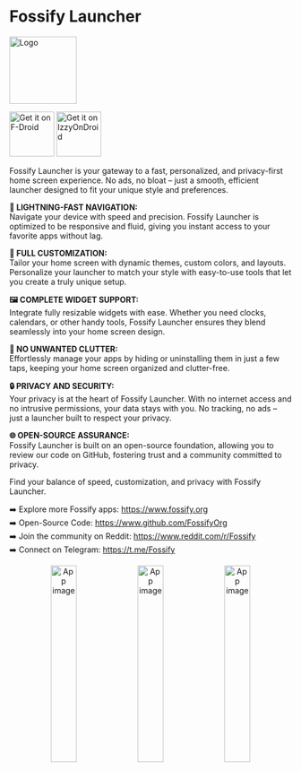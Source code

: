 # Fossify Launcher

<img alt="Logo" src="graphics/icon.webp" width="120" />

<a href="https://f-droid.org/en/packages/org.fossify.home/"><img src="https://fdroid.gitlab.io/artwork/badge/get-it-on-en.svg" alt="Get it on F-Droid" height=80/></a> <a href="https://apt.izzysoft.de/fdroid/index/apk/org.fossify.home"><img src="https://gitlab.com/IzzyOnDroid/repo/-/raw/master/assets/IzzyOnDroid.png" alt="Get it on IzzyOnDroid" height=80/></a>

Fossify Launcher is your gateway to a fast, personalized, and privacy-first home screen experience.
No ads, no bloat – just a smooth, efficient launcher designed to fit your unique style and
preferences.

**🚀 LIGHTNING-FAST NAVIGATION:**  
Navigate your device with speed and precision. Fossify Launcher is optimized to be responsive and
fluid, giving you instant access to your favorite apps without lag.

**🎨 FULL CUSTOMIZATION:**  
Tailor your home screen with dynamic themes, custom colors, and layouts. Personalize your launcher
to match your style with easy-to-use tools that let you create a truly unique setup.

**🖼️ COMPLETE WIDGET SUPPORT:**  
Integrate fully resizable widgets with ease. Whether you need clocks, calendars, or other handy
tools, Fossify Launcher ensures they blend seamlessly into your home screen design.

**📱 NO UNWANTED CLUTTER:**  
Effortlessly manage your apps by hiding or uninstalling them in just a few taps, keeping your home
screen organized and clutter-free.

**🔒 PRIVACY AND SECURITY:**  
Your privacy is at the heart of Fossify Launcher. With no internet access and no intrusive
permissions, your data stays with you. No tracking, no ads – just a launcher built to respect your
privacy.

**🌐 OPEN-SOURCE ASSURANCE:**  
Fossify Launcher is built on an open-source foundation, allowing you to review our code on GitHub,
fostering trust and a community committed to privacy.

Find your balance of speed, customization, and privacy with Fossify Launcher.

➡️ Explore more Fossify apps: https://www.fossify.org<br>
➡️ Open-Source Code: https://www.github.com/FossifyOrg<br>
➡️ Join the community on Reddit: https://www.reddit.com/r/Fossify<br>
➡️ Connect on Telegram: https://t.me/Fossify

<div align="center">
<img alt="App image" src="fastlane/metadata/android/en-US/images/phoneScreenshots/1_en-US.png" width="30%">
<img alt="App image" src="fastlane/metadata/android/en-US/images/phoneScreenshots/2_en-US.png" width="30%">
<img alt="App image" src="fastlane/metadata/android/en-US/images/phoneScreenshots/3_en-US.png" width="30%">
</div>
